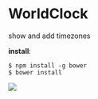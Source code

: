 # WorldClock
show and add timezones

**install**:  
```
$ npm install -g bower
$ bower install
```

<img src="http://res.cloudinary.com/dzsjwgjii/image/upload/v1467563450/worldclock.png"/>

